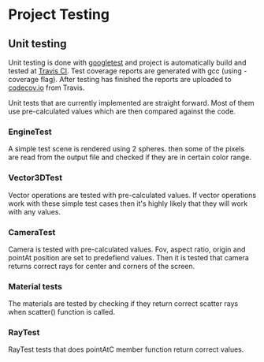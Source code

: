 # Project Testing


## Unit testing 

Unit testing is done with [googletest](https://github.com/google/googletest) and project is automatically build and tested at [Travis CI](https://travis-ci.org/). Test coverage reports are generated with gcc (using -coverage flag). After testing has finished the reports are uploaded to [codecov.io](https://codecov.io/) from Travis. 

Unit tests that are currently implemented are 
straight forward. Most of them use pre-calculated 
values which are then compared against the code.

### EngineTest

A simple test scene is rendered using 2 spheres. then some of the pixels are read from the output file and checked if they are in 
certain color range. 


### Vector3DTest

Vector operations are tested with pre-calculated values. If vector operations work with these simple test cases then it's highly likely 
that they will work with any values. 

### CameraTest

Camera is tested with pre-calculated values. Fov, aspect ratio, origin
and pointAt position are set to predefiend values. Then it is tested 
that camera returns correct rays for center and corners of the screen. 

### Material tests

The materials are tested by checking if they return correct 
scatter rays when scatter() function is called.


### RayTest

RayTest tests  that does pointAtC member function return correct values.


